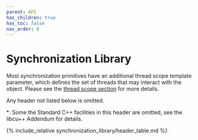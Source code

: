 ```yaml
---
parent: API
has_children: true
has_toc: false
nav_order: 0
---
```


# Synchronization Library

Most synchronization primitives have an additional thread scope template
  parameter, which defines the set of threads that may interact with the object.
Please see the [thread scope section] for more details.

Any header not listed below is omitted.

*: Some the Standard C++ facilities in this header are omitted, see the libcu++
Addendum for details.

{% include_relative synchronization_library/header_table.md %}


[thread scope section]: ./synchronization_library/thread_scopes.md


